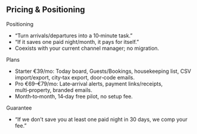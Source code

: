 ## Pricing & Positioning

Positioning
- “Turn arrivals/departures into a 10‑minute task.”
- “If it saves one paid night/month, it pays for itself.”
- Coexists with your current channel manager; no migration.

Plans
- Starter €39/mo: Today board, Guests/Bookings, housekeeping list, CSV import/export, city‑tax export, door‑code emails.
- Pro €69–€79/mo: Late‑arrival alerts, payment links/receipts, multi‑property, branded emails.
- Month‑to‑month, 14‑day free pilot, no setup fee.

Guarantee
- “If we don’t save you at least one paid night in 30 days, we comp your fee.”

